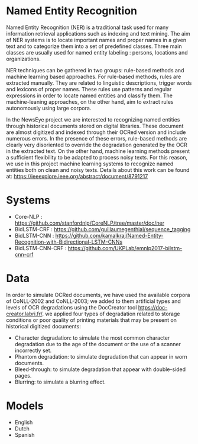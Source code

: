 # Named Entity Recognition
Named Entity Recognition (NER) is a traditional task used for many information retrieval applications such as indexing and text mining. The aim of NER systems is to locate important names and proper names in a given text and to categorize them into a set of predefined classes. Three main classes are usually used for named entity labeling : persons, locations and organizations.

NER techniques can be gathered in two groups: rule-based methods and machine learning based approaches. For rule-based methods, 
rules are extracted manually. They are related to linguistic descriptions, trigger words and lexicons of proper names. 
These rules use patterns and regular expressions in order to locate named entities and classify them. The machine-leaning approaches, on the other hand, aim to extract rules autonomously using large corpora.

In the NewsEye project we are interested to recognizing named entities through historical documents stored on digital libraries. 
These document are almost digitized and indexed through their OCRed version and include numerous errors.
In the presence of these errors, rule-based methods are clearly very disoriented to override the degradation generated by the OCR in the extracted text. On the other hand, machine learning methods present a sufficient flexibility to be adapted to process noisy texts. For this reason, we use in this project machine learning systems to recognize named entities both on clean and noisy texts. 
Details about this work can be found at: https://ieeexplore.ieee.org/abstract/document/8791217
# Systems
* Core-NLP : https://github.com/stanfordnlp/CoreNLP/tree/master/doc/ner
* BidLSTM-CRF : https://github.com/guillaumegenthial/sequence_tagging
* BidLSTM-CNN : https://github.com/kamalkraj/Named-Entity-Recognition-with-Bidirectional-LSTM-CNNs
* BidLSTM-CNN-CRF : https://github.com/UKPLab/emnlp2017-bilstm-cnn-crf

# Data
In order to simulate OCRed documents, we have used the available corpora of CoNLL-2002 and CoNLL-2003; we added to them artificial types and levels of OCR degradations using the DocCreator tool https://doc-creator.labri.fr/. we applied four types of degradation related to storage conditions or poor quality of printing materials that may be present on historical digitized documents:
* Character degradation: to simulate the most common character degradation due to the age of the document or the use of a scanner incorrectly set. 
* Phantom degradation: to simulate degradation that can appear in worn documents.
* Bleed-through: to simulate degradation that appear with double-sided pages.
* Blurring: to simulate a blurring  effect.

# Models
* English
* Dutch
* Spanish
